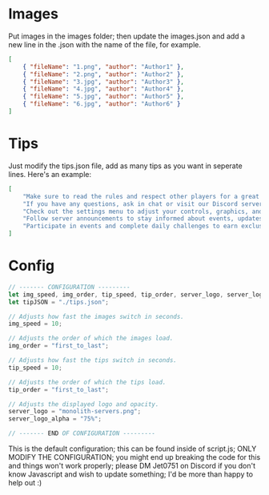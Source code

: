 # Images
Put images in the images folder; then update the images.json and add a new line in the .json with the name of the file, for example. 

```json
[
    { "fileName": "1.png", "author": "Author1" },
    { "fileName": "2.png", "author": "Author2" },
    { "fileName": "3.jpg", "author": "Author3" },
    { "fileName": "4.jpg", "author": "Author4" },
    { "fileName": "5.jpg", "author": "Author5" },
    { "fileName": "6.jpg", "author": "Author6" }
]
```

# Tips
Just modify the tips.json file, add as many tips as you want in seperate lines. Here's an example: 

```json
[
    "Make sure to read the rules and respect other players for a great experience.",
    "If you have any questions, ask in chat or visit our Discord server for assistance.",
    "Check out the settings menu to adjust your controls, graphics, and keybinds for optimal gameplay.",
    "Follow server announcements to stay informed about events, updates, and new features!",
    "Participate in events and complete daily challenges to earn exclusive in-game rewards."
]
```

# Config

```js
// ------- CONFIGURATION ---------
let img_speed, img_order, tip_speed, tip_order, server_logo, server_logo_alpha;
let tipJSON = "./tips.json";

// Adjusts how fast the images switch in seconds.
img_speed = 10;

// Adjusts the order of which the images load.
img_order = "first_to_last";

// Adjusts how fast the tips switch in seconds.
tip_speed = 10;

// Adjusts the order of which the tips load.
tip_order = "first_to_last";

// Adjusts the displayed logo and opacity.
server_logo = "monolith-servers.png";
server_logo_alpha = "75%";

// ------- END OF CONFIGURATION ---------
```

This is the default configuration; this can be found inside of script.js; ONLY MODIFY THE CONFIGURATION; you might end up breaking the code for this and things won't work properly; please DM Jet0751 on Discord if you don't know Javascript and wish to update something; I'd be more than happy to help out :)